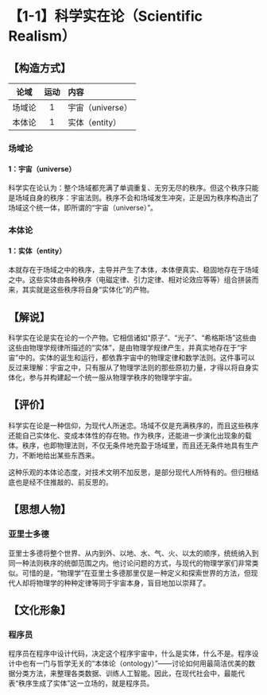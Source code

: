 # 【1-1】科学实在论（Scientific Realism）

## 【构造方式】

|  论域  | 运动 | 内容             |
| :----: | :--: | :--------------- |
| 场域论 |  1   | 宇宙（universe） |
| 本体论 |  1   | 实体（entity）   |

### 场域论

#### 1：宇宙（universe）

科学实在论认为：整个场域都充满了单调重复、无穷无尽的秩序。但这个秩序只能是场域自身的秩序：宇宙法则。秩序不会和场域发生冲突，正是因为秩序构造出了场域这个统一体，即所谓的“宇宙（universe）”。

### 本体论

#### 1：实体（entity）

本就存在于场域之中的秩序，主导并产生了本体，本体便真实、稳固地存在于场域之中。这些实体由各种秩序（电磁定律、引力定律、相对论效应等等）组合拼装而来，其实就是这些秩序将自身“实体化”的产物。

## 【解说】

科学实在论是实在论的一个产物。它相信诸如“原子”、“光子”、“希格斯场”这些由这些由物理学规律所描述的“实体”，是由物理学规律产生，并真实地存在于“宇宙”中的。实体的诞生和运行，都依靠宇宙中的物理定律和数学法则。这件事可以反过来理解：宇宙之中，只有服从了物理学法则的那些原初力量，才得以将自身实体化，参与并构建起一个统一服从物理学秩序的物理学宇宙。

## 【评价】

科学实在论是一种信仰，为现代人所迷恋。场域不仅是充满秩序的，而且这些秩序还能自己实体化、变成本体性的存在物。作为秩序，还能进一步演化出现象的载体。秩序，也即物理法则，不仅无条件地充盈于场域里，而且还无条件地具有生产力，不断地给出某些东西来。

这种乐观的本体论态度，对技术文明不加反思，是部分现代人所特有的。但归根结底也是经不住推敲的、前反思的。

## 【思想人物】

### 亚里士多德

亚里士多德将整个世界、从内到外、以地、水、气、火、以太的顺序，统统纳入到同一种法则秩序的统御范围之内。他讨论问题的方式，与现代的物理学家们非常类似。可惜的是，“物理学”在亚里士多德那里仅是一种定义和探索世界的方法，但现代人却将物理学的种种定律等同于宇宙本身，盲目地加以崇拜了。

## 【文化形象】

### 程序员

程序员在程序中设计代码，决定这个程序宇宙中，什么是实体，什么不是。程序设计中也有一门与哲学无关的“本体论（ontology）”——讨论如何用最简洁优美的数据分类方法，来整理各类数据、训练人工智能。因此，在现代社会中，最能代表“秩序生成了实体”这一立场的，就是程序员。
